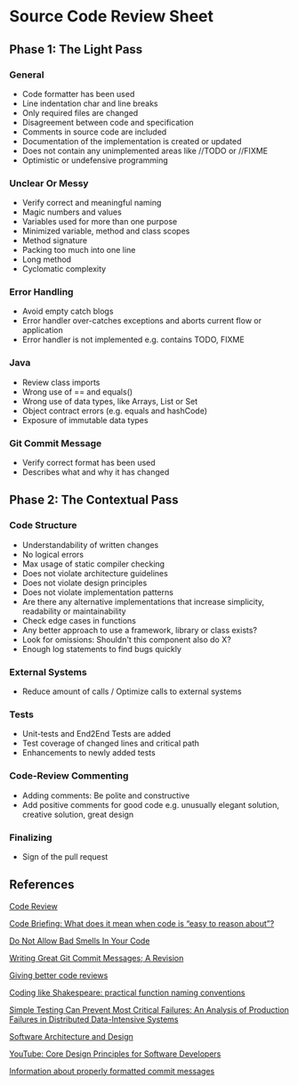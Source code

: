 # Source Code Review Sheet

## Phase 1: The Light Pass

### General
- Code formatter has been used
- Line indentation char and line breaks
- Only required files are changed
- Disagreement between code and specification
- Comments in source code are included
- Documentation of the implementation is created or updated
- Does not contain any unimplemented areas like //TODO or //FIXME
- Optimistic or undefensive programming

### Unclear Or Messy
- Verify correct and meaningful naming
- Magic numbers and values
- Variables used for more than one purpose
- Minimized variable, method and class scopes
- Method signature
- Packing too much into one line
- Long method
- Cyclomatic complexity

### Error Handling
- Avoid empty catch blogs
- Error handler over-catches exceptions and aborts current flow or application
- Error handler is not implemented e.g. contains TODO, FIXME

### Java
- Review class imports
- Wrong use of == and equals()
- Wrong use of data types, like Arrays, List or Set
- Object contract errors (e.g. equals and hashCode)
- Exposure of immutable data types

### Git Commit Message
- Verify correct format has been used
- Describes what and why it has changed

## Phase 2: The Contextual Pass
### Code Structure
- Understandability of written changes
- No logical errors
- Max usage of static compiler checking
- Does not violate architecture guidelines
- Does not violate design principles
- Does not violate implementation patterns
- Are there any alternative implementations that increase simplicity, readability or maintainability
- Check edge cases in functions
- Any better approach to use a framework, library or class exists?
- Look for omissions: Shouldn't this component also do X?
- Enough log statements to find bugs quickly

### External Systems
- Reduce amount of calls / Optimize calls to external systems

### Tests
- Unit-tests and End2End Tests are added
- Test coverage of changed lines and critical path
- Enhancements to newly added tests

### Code-Review Commenting
- Adding comments: Be polite and constructive
- Add positive comments for good code e.g. unusually elegant solution, creative solution, great design

### Finalizing
- Sign of the pull request

## References
[Code Review](https://github.com/thoughtbot/guides/tree/master/code-review)

[Code Briefing: What does it mean when code is “easy to reason about”?](https://medium.freecodecamp.com/code-briefing-what-does-it-mean-when-code-is-easy-to-reason-about-64453e71b751#.f0136qxo3)

[Do Not Allow Bad Smells In Your Code](https://codetrips.com/2015/01/25/do-not-allow-bad-smells-in-your-code/)

[Writing Great Git Commit Messages; A Revision](https://medium.com/@f8/writing-great-git-commit-messages-a-revision-b86311c610e#.b114xxhjv)

[Giving better code reviews](https://medium.com/@mrjoelkemp/giving-better-code-reviews-16109e0fdd36)

[Coding like Shakespeare: practical function naming conventions](https://rainsoft.io/coding-like-shakespeare-practical-function-naming-conventions/)

[Simple Testing Can Prevent Most Critical Failures: An Analysis of Production Failures in Distributed Data-Intensive Systems](https://www.usenix.org/system/files/conference/osdi14/osdi14-paper-yuan.pdf)

[Software Architecture and Design](https://msdn.microsoft.com/en-us/library/ee658093.aspx)

[YouTube: Core Design Principles for Software Developers](https://www.youtube.com/watch?v=llGgO74uXMI)

[Information about properly formatted commit messages](https://github.com/torvalds/subsurface-for-dirk/commit/b6590150d68df528efd40c889ba6eea476b39873)

